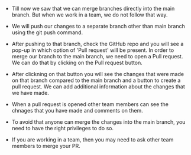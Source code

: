 * Till now we saw that we can merge branches directly into the main branch. But when we work in a team, we do not follow that way. 

* We will push our changes to a separate branch other than main branch using the git push command. 

* After pushing to that branch, check the GitHub repo and you will see a pop-up in which option of 'Pull request' will be present. In order to merge our branch to the main branch, we need to open a Pull request. We can do that by clicking on the Pull request button.

* After clickning on that button you will see the changes that were made on that branch compared to the main branch and a button to create a pull request. We can add additional information about the changes that we have made.

* When a pull request is opened other team members can see the chnages that you have made and comments on them. 

* To avoid that anyone can merge the changes into the main branch, you need to have the right privileges to do so. 
 
* If you are working in a team, then you may need to ask other team members to merge your PR.

